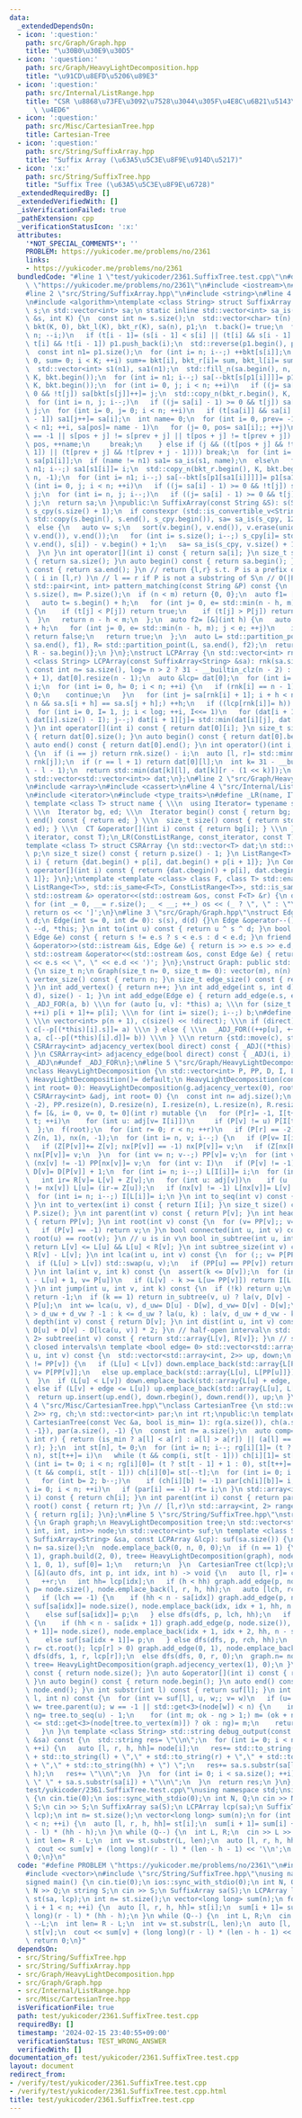 ```yaml
---
data:
  _extendedDependsOn:
  - icon: ':question:'
    path: src/Graph/Graph.hpp
    title: "\u30B0\u30E9\u30D5"
  - icon: ':question:'
    path: src/Graph/HeavyLightDecomposition.hpp
    title: "\u91CD\u8EFD\u5206\u89E3"
  - icon: ':question:'
    path: src/Internal/ListRange.hpp
    title: "CSR \u8868\u73FE\u3092\u7528\u3044\u305F\u4E8C\u6B21\u5143\u914D\u5217\
      \ \u4ED6"
  - icon: ':question:'
    path: src/Misc/CartesianTree.hpp
    title: Cartesian-Tree
  - icon: ':question:'
    path: src/String/SuffixArray.hpp
    title: "Suffix Array (\u63A5\u5C3E\u8F9E\u914D\u5217)"
  - icon: ':x:'
    path: src/String/SuffixTree.hpp
    title: "Suffix Tree (\u63A5\u5C3E\u8F9E\u6728)"
  _extendedRequiredBy: []
  _extendedVerifiedWith: []
  _isVerificationFailed: true
  _pathExtension: cpp
  _verificationStatusIcon: ':x:'
  attributes:
    '*NOT_SPECIAL_COMMENTS*': ''
    PROBLEM: https://yukicoder.me/problems/no/2361
    links:
    - https://yukicoder.me/problems/no/2361
  bundledCode: "#line 1 \"test/yukicoder/2361.SuffixTree.test.cpp\"\n#define PROBLEM\
    \ \"https://yukicoder.me/problems/no/2361\"\n#include <iostream>\n#include <vector>\n\
    #line 2 \"src/String/SuffixArray.hpp\"\n#include <string>\n#line 4 \"src/String/SuffixArray.hpp\"\
    \n#include <algorithm>\ntemplate <class String> struct SuffixArray {\n String\
    \ s;\n std::vector<int> sa;\n static inline std::vector<int> sa_is(const std::vector<int>\
    \ &s, int K) {\n  const int n= s.size();\n  std::vector<char> t(n);\n  std::vector<int>\
    \ bkt(K, 0), bkt_l(K), bkt_r(K), sa(n), p1;\n  t.back()= true;\n  for (int i=\
    \ n; --i;)\n   if (t[i - 1]= (s[i - 1] < s[i] || (t[i] && s[i - 1] == s[i]));\
    \ t[i] && !t[i - 1]) p1.push_back(i);\n  std::reverse(p1.begin(), p1.end());\n\
    \  const int n1= p1.size();\n  for (int i= n; i--;) ++bkt[s[i]];\n  for (int i=\
    \ 0, sum= 0; i < K; ++i) sum+= bkt[i], bkt_r[i]= sum, bkt_l[i]= sum - bkt[i];\n\
    \  std::vector<int> s1(n1), sa1(n1);\n  std::fill_n(sa.begin(), n, -1), std::copy_n(bkt_r.begin(),\
    \ K, bkt.begin());\n  for (int i= n1; i--;) sa[--bkt[s[p1[i]]]]= p1[i];\n  std::copy_n(bkt_l.begin(),\
    \ K, bkt.begin());\n  for (int i= 0, j; i < n; ++i)\n   if ((j= sa[i] - 1) >=\
    \ 0 && !t[j]) sa[bkt[s[j]]++]= j;\n  std::copy_n(bkt_r.begin(), K, bkt.begin());\n\
    \  for (int i= n, j; i--;)\n   if ((j= sa[i] - 1) >= 0 && t[j]) sa[--bkt[s[j]]]=\
    \ j;\n  for (int i= 0, j= 0; i < n; ++i)\n   if (t[sa[i]] && sa[i] > 0 && !t[sa[i]\
    \ - 1]) sa1[j++]= sa[i];\n  int name= 0;\n  for (int i= 0, prev= -1, j, pos; i\
    \ < n1; ++i, sa[pos]= name - 1)\n   for (j= 0, pos= sa1[i];; ++j)\n    if (prev\
    \ == -1 || s[pos + j] != s[prev + j] || t[pos + j] != t[prev + j]) {\n     prev=\
    \ pos, ++name;\n     break;\n    } else if (j && ((t[pos + j] && !t[pos + j -\
    \ 1]) || (t[prev + j] && !t[prev + j - 1]))) break;\n  for (int i= n1; i--;) s1[i]=\
    \ sa[p1[i]];\n  if (name != n1) sa1= sa_is(s1, name);\n  else\n   for (int i=\
    \ n1; i--;) sa1[s1[i]]= i;\n  std::copy_n(bkt_r.begin(), K, bkt.begin()), std::fill_n(sa.begin(),\
    \ n, -1);\n  for (int i= n1; i--;) sa[--bkt[s[p1[sa1[i]]]]]= p1[sa1[i]];\n  for\
    \ (int i= 0, j; i < n; ++i)\n   if ((j= sa[i] - 1) >= 0 && !t[j]) sa[bkt_l[s[j]]++]=\
    \ j;\n  for (int i= n, j; i--;)\n   if ((j= sa[i] - 1) >= 0 && t[j]) sa[--bkt_r[s[j]]]=\
    \ j;\n  return sa;\n }\npublic:\n SuffixArray(const String &S): s(S) {\n  std::vector<int>\
    \ s_cpy(s.size() + 1);\n  if constexpr (std::is_convertible_v<String, std::string>)\
    \ std::copy(s.begin(), s.end(), s_cpy.begin()), sa= sa_is(s_cpy, 128), sa.erase(sa.begin());\n\
    \  else {\n   auto v= s;\n   sort(v.begin(), v.end()), v.erase(unique(v.begin(),\
    \ v.end()), v.end());\n   for (int i= s.size(); i--;) s_cpy[i]= std::lower_bound(v.begin(),\
    \ v.end(), s[i]) - v.begin() + 1;\n   sa= sa_is(s_cpy, v.size() + 1), sa.erase(sa.begin());\n\
    \  }\n }\n int operator[](int i) const { return sa[i]; }\n size_t size() const\
    \ { return sa.size(); }\n auto begin() const { return sa.begin(); }\n auto end()\
    \ const { return sa.end(); }\n // return {l,r} s.t. P is a prefix of S[sa[i]:]\
    \ ( i in [l,r) )\n // l == r if P is not a substring of S\n // O(|P|log|S|)\n\
    \ std::pair<int, int> pattern_matching(const String &P) const {\n  const int n=\
    \ s.size(), m= P.size();\n  if (n < m) return {0, 0};\n  auto f1= [&](int h) {\n\
    \   auto t= s.begin() + h;\n   for (int j= 0, e= std::min(n - h, m); j < e; ++j)\
    \ {\n    if (t[j] < P[j]) return true;\n    if (t[j] > P[j]) return false;\n \
    \  }\n   return n - h < m;\n  };\n  auto f2= [&](int h) {\n   auto t= s.begin()\
    \ + h;\n   for (int j= 0, e= std::min(n - h, m); j < e; ++j)\n    if (t[j] > P[j])\
    \ return false;\n   return true;\n  };\n  auto L= std::partition_point(sa.begin(),\
    \ sa.end(), f1), R= std::partition_point(L, sa.end(), f2);\n  return {L - sa.begin(),\
    \ R - sa.begin()};\n }\n};\nstruct LCPArray {\n std::vector<int> rnk;\n template\
    \ <class String> LCPArray(const SuffixArray<String> &sa): rnk(sa.size()) {\n \
    \ const int n= sa.size(), log= n > 2 ? 31 - __builtin_clz(n - 2) : 0;\n  dat.resize(log\
    \ + 1), dat[0].resize(n - 1);\n  auto &lcp= dat[0];\n  for (int i= n; i--;) rnk[sa[i]]=\
    \ i;\n  for (int i= 0, h= 0; i < n; ++i) {\n   if (rnk[i] == n - 1) {\n    h=\
    \ 0;\n    continue;\n   }\n   for (int j= sa[rnk[i] + 1]; i + h < n && j + h <\
    \ n && sa.s[i + h] == sa.s[j + h];) ++h;\n   if ((lcp[rnk[i]]= h)) --h;\n  }\n\
    \  for (int i= 0, I= 1, j; i < log; ++i, I<<= 1)\n   for (dat[i + 1].resize(j=\
    \ dat[i].size() - I); j--;) dat[i + 1][j]= std::min(dat[i][j], dat[i][j + I]);\n\
    \ }\n int operator[](int i) const { return dat[0][i]; }\n size_t size() const\
    \ { return dat[0].size(); }\n auto begin() const { return dat[0].begin(); }\n\
    \ auto end() const { return dat[0].end(); }\n int operator()(int i, int j) const\
    \ {\n  if (i == j) return rnk.size() - i;\n  auto [l, r]= std::minmax(rnk[i],\
    \ rnk[j]);\n  if (r == l + 1) return dat[0][l];\n  int k= 31 - __builtin_clz(r\
    \ - l - 1);\n  return std::min(dat[k][l], dat[k][r - (1 << k)]);\n }\nprivate:\n\
    \ std::vector<std::vector<int>> dat;\n};\n#line 2 \"src/Graph/HeavyLightDecomposition.hpp\"\
    \n#include <array>\n#include <cassert>\n#line 4 \"src/Internal/ListRange.hpp\"\
    \n#include <iterator>\n#include <type_traits>\n#define _LR(name, IT, CT) \\\n\
    \ template <class T> struct name { \\\n  using Iterator= typename std::vector<T>::IT;\
    \ \\\n  Iterator bg, ed; \\\n  Iterator begin() const { return bg; } \\\n  Iterator\
    \ end() const { return ed; } \\\n  size_t size() const { return std::distance(bg,\
    \ ed); } \\\n  CT &operator[](int i) const { return bg[i]; } \\\n }\n_LR(ListRange,\
    \ iterator, const T);\n_LR(ConstListRange, const_iterator, const T);\n#undef _LR\n\
    template <class T> struct CSRArray {\n std::vector<T> dat;\n std::vector<int>\
    \ p;\n size_t size() const { return p.size() - 1; }\n ListRange<T> operator[](int\
    \ i) { return {dat.begin() + p[i], dat.begin() + p[i + 1]}; }\n ConstListRange<T>\
    \ operator[](int i) const { return {dat.cbegin() + p[i], dat.cbegin() + p[i +\
    \ 1]}; }\n};\ntemplate <template <class> class F, class T> std::enable_if_t<std::disjunction_v<std::is_same<F<T>,\
    \ ListRange<T>>, std::is_same<F<T>, ConstListRange<T>>, std::is_same<F<T>, CSRArray<T>>>,\
    \ std::ostream &> operator<<(std::ostream &os, const F<T> &r) {\n os << '[';\n\
    \ for (int _= 0, __= r.size(); _ < __; ++_) os << (_ ? \", \" : \"\") << r[_];\n\
    \ return os << ']';\n}\n#line 3 \"src/Graph/Graph.hpp\"\nstruct Edge {\n int s,\
    \ d;\n Edge(int s= 0, int d= 0): s(s), d(d) {}\n Edge &operator--() { return --s,\
    \ --d, *this; }\n int to(int u) const { return u ^ s ^ d; }\n bool operator<(const\
    \ Edge &e) const { return s != e.s ? s < e.s : d < e.d; }\n friend std::istream\
    \ &operator>>(std::istream &is, Edge &e) { return is >> e.s >> e.d, is; }\n friend\
    \ std::ostream &operator<<(std::ostream &os, const Edge &e) { return os << '('\
    \ << e.s << \", \" << e.d << ')'; }\n};\nstruct Graph: public std::vector<Edge>\
    \ {\n size_t n;\n Graph(size_t n= 0, size_t m= 0): vector(m), n(n) {}\n size_t\
    \ vertex_size() const { return n; }\n size_t edge_size() const { return size();\
    \ }\n int add_vertex() { return n++; }\n int add_edge(int s, int d) { return emplace_back(s,\
    \ d), size() - 1; }\n int add_edge(Edge e) { return add_edge(e.s, e.d); }\n#define\
    \ _ADJ_FOR(a, b) \\\n for (auto [u, v]: *this) a; \\\n for (size_t i= 0; i < n;\
    \ ++i) p[i + 1]+= p[i]; \\\n for (int i= size(); i--;) b;\n#define _ADJ(a, b)\
    \ \\\n vector<int> p(n + 1), c(size() << !direct); \\\n if (direct) { \\\n  _ADJ_FOR(++p[u],\
    \ c[--p[(*this)[i].s]]= a) \\\n } else { \\\n  _ADJ_FOR((++p[u], ++p[v]), (c[--p[(*this)[i].s]]=\
    \ a, c[--p[(*this)[i].d]]= b)) \\\n } \\\n return {std::move(c), std::move(p)}\n\
    \ CSRArray<int> adjacency_vertex(bool direct) const { _ADJ((*this)[i].d, (*this)[i].s);\
    \ }\n CSRArray<int> adjacency_edge(bool direct) const { _ADJ(i, i); }\n#undef\
    \ _ADJ\n#undef _ADJ_FOR\n};\n#line 5 \"src/Graph/HeavyLightDecomposition.hpp\"\
    \nclass HeavyLightDecomposition {\n std::vector<int> P, PP, D, I, L, R;\npublic:\n\
    \ HeavyLightDecomposition()= default;\n HeavyLightDecomposition(const Graph &g,\
    \ int root= 0): HeavyLightDecomposition(g.adjacency_vertex(0), root) {}\n HeavyLightDecomposition(const\
    \ CSRArray<int> &adj, int root= 0) {\n  const int n= adj.size();\n  P.assign(n,\
    \ -2), PP.resize(n), D.resize(n), I.resize(n), L.resize(n), R.resize(n);\n  auto\
    \ f= [&, i= 0, v= 0, t= 0](int r) mutable {\n   for (P[r]= -1, I[t++]= r; i <\
    \ t; ++i)\n    for (int u: adj[v= I[i]])\n     if (P[v] != u) P[I[t++]= u]= v;\n\
    \  };\n  f(root);\n  for (int r= 0; r < n; ++r)\n   if (P[r] == -2) f(r);\n  std::vector<int>\
    \ Z(n, 1), nx(n, -1);\n  for (int i= n, v; i--;) {\n   if (P[v= I[i]] == -1) continue;\n\
    \   if (Z[P[v]]+= Z[v]; nx[P[v]] == -1) nx[P[v]]= v;\n   if (Z[nx[P[v]]] < Z[v])\
    \ nx[P[v]]= v;\n  }\n  for (int v= n; v--;) PP[v]= v;\n  for (int v: I)\n   if\
    \ (nx[v] != -1) PP[nx[v]]= v;\n  for (int v: I)\n   if (P[v] != -1) PP[v]= PP[PP[v]],\
    \ D[v]= D[P[v]] + 1;\n  for (int i= n; i--;) L[I[i]]= i;\n  for (int v: I) {\n\
    \   int ir= R[v]= L[v] + Z[v];\n   for (int u: adj[v])\n    if (u != P[v] && u\
    \ != nx[v]) L[u]= (ir-= Z[u]);\n   if (nx[v] != -1) L[nx[v]]= L[v] + 1;\n  }\n\
    \  for (int i= n; i--;) I[L[i]]= i;\n }\n int to_seq(int v) const { return L[v];\
    \ }\n int to_vertex(int i) const { return I[i]; }\n size_t size() const { return\
    \ P.size(); }\n int parent(int v) const { return P[v]; }\n int head(int v) const\
    \ { return PP[v]; }\n int root(int v) const {\n  for (v= PP[v];; v= PP[P[v]])\n\
    \   if (P[v] == -1) return v;\n }\n bool connected(int u, int v) const { return\
    \ root(u) == root(v); }\n // u is in v\n bool in_subtree(int u, int v) const {\
    \ return L[v] <= L[u] && L[u] < R[v]; }\n int subtree_size(int v) const { return\
    \ R[v] - L[v]; }\n int lca(int u, int v) const {\n  for (;; v= P[PP[v]]) {\n \
    \  if (L[u] > L[v]) std::swap(u, v);\n   if (PP[u] == PP[v]) return u;\n  }\n\
    \ }\n int la(int v, int k) const {\n  assert(k <= D[v]);\n  for (int u;; k-= L[v]\
    \ - L[u] + 1, v= P[u])\n   if (L[v] - k >= L[u= PP[v]]) return I[L[v] - k];\n\
    \ }\n int jump(int u, int v, int k) const {\n  if (!k) return u;\n  if (u == v)\
    \ return -1;\n  if (k == 1) return in_subtree(v, u) ? la(v, D[v] - D[u] - 1) :\
    \ P[u];\n  int w= lca(u, v), d_uw= D[u] - D[w], d_vw= D[v] - D[w];\n  return k\
    \ > d_uw + d_vw ? -1 : k <= d_uw ? la(u, k) : la(v, d_uw + d_vw - k);\n }\n int\
    \ depth(int v) const { return D[v]; }\n int dist(int u, int v) const { return\
    \ D[u] + D[v] - D[lca(u, v)] * 2; }\n // half-open interval\n std::array<int,\
    \ 2> subtree(int v) const { return std::array{L[v], R[v]}; }\n // sequence of\
    \ closed intervals\n template <bool edge= 0> std::vector<std::array<int, 2>> path(int\
    \ u, int v) const {\n  std::vector<std::array<int, 2>> up, down;\n  while (PP[u]\
    \ != PP[v]) {\n   if (L[u] < L[v]) down.emplace_back(std::array{L[PP[v]], L[v]}),\
    \ v= P[PP[v]];\n   else up.emplace_back(std::array{L[u], L[PP[u]]}), u= P[PP[u]];\n\
    \  }\n  if (L[u] < L[v]) down.emplace_back(std::array{L[u] + edge, L[v]});\n \
    \ else if (L[v] + edge <= L[u]) up.emplace_back(std::array{L[u], L[v] + edge});\n\
    \  return up.insert(up.end(), down.rbegin(), down.rend()), up;\n }\n};\n#line\
    \ 4 \"src/Misc/CartesianTree.hpp\"\nclass CartesianTree {\n std::vector<std::array<int,\
    \ 2>> rg, ch;\n std::vector<int> par;\n int rt;\npublic:\n template <class Vec>\
    \ CartesianTree(const Vec &a, bool is_min= 1): rg(a.size()), ch(a.size(), std::array{-1,\
    \ -1}), par(a.size(), -1) {\n  const int n= a.size();\n  auto comp= [&](int l,\
    \ int r) { return (is_min ? a[l] < a[r] : a[l] > a[r]) || (a[l] == a[r] && l <\
    \ r); };\n  int st[n], t= 0;\n  for (int i= n; i--; rg[i][1]= (t ? st[t - 1] :\
    \ n), st[t++]= i)\n   while (t && comp(i, st[t - 1])) ch[i][1]= st[--t];\n  for\
    \ (int i= t= 0; i < n; rg[i][0]= (t ? st[t - 1] + 1 : 0), st[t++]= i++)\n   while\
    \ (t && comp(i, st[t - 1])) ch[i][0]= st[--t];\n  for (int i= 0; i < n; ++i)\n\
    \   for (int b= 2; b--;)\n    if (ch[i][b] != -1) par[ch[i][b]]= i;\n  for (int\
    \ i= 0; i < n; ++i)\n   if (par[i] == -1) rt= i;\n }\n std::array<int, 2> children(int\
    \ i) const { return ch[i]; }\n int parent(int i) const { return par[i]; }\n int\
    \ root() const { return rt; }\n // [l,r)\n std::array<int, 2> range(int i) const\
    \ { return rg[i]; }\n};\n#line 5 \"src/String/SuffixTree.hpp\"\nstruct SuffixTree\
    \ {\n Graph graph;\n HeavyLightDecomposition tree;\n std::vector<std::tuple<int,\
    \ int, int, int>> node;\n std::vector<int> suf;\n template <class String> SuffixTree(const\
    \ SuffixArray<String> &sa, const LCPArray &lcp): suf(sa.size()) {\n  const int\
    \ n= sa.size();\n  node.emplace_back(0, n, 0, 0);\n  if (n == 1) {\n   graph.add_edge(0,\
    \ 1), graph.build(2, 0), tree= HeavyLightDecomposition(graph), node.emplace_back(0,\
    \ 1, 0, 1), suf[0]= 1;\n   return;\n  }\n  CartesianTree ct(lcp);\n  auto dfs=\
    \ [&](auto dfs, int p, int idx, int h) -> void {\n   auto [l, r]= ct.range(idx);\n\
    \   ++r;\n   int hh= lcp[idx];\n   if (h < hh) graph.add_edge(p, node.size()),\
    \ p= node.size(), node.emplace_back(l, r, h, hh);\n   auto [lch, rch]= ct.children(idx);\n\
    \   if (lch == -1) {\n    if (hh < n - sa[idx]) graph.add_edge(p, node.size()),\
    \ suf[sa[idx]]= node.size(), node.emplace_back(idx, idx + 1, hh, n - sa[idx]);\n\
    \    else suf[sa[idx]]= p;\n   } else dfs(dfs, p, lch, hh);\n   if (rch == -1)\
    \ {\n    if (hh < n - sa[idx + 1]) graph.add_edge(p, node.size()), suf[sa[idx\
    \ + 1]]= node.size(), node.emplace_back(idx + 1, idx + 2, hh, n - sa[idx + 1]);\n\
    \    else suf[sa[idx + 1]]= p;\n   } else dfs(dfs, p, rch, hh);\n  };\n  if (int\
    \ r= ct.root(); lcp[r] > 0) graph.add_edge(0, 1), node.emplace_back(0, n, 0, lcp[r]),\
    \ dfs(dfs, 1, r, lcp[r]);\n  else dfs(dfs, 0, r, 0);\n  graph.n= node.size(),\
    \ tree= HeavyLightDecomposition(graph.adjecency_vertex(1), 0);\n }\n int size()\
    \ const { return node.size(); }\n auto &operator[](int i) const { return node[i];\
    \ }\n auto begin() const { return node.begin(); }\n auto end() const { return\
    \ node.end(); }\n int substr(int l) const { return suf[l]; }\n int substr(int\
    \ l, int n) const {\n  for (int v= suf[l], u, w;; v= w)\n   if (u= tree.head(v),\
    \ w= tree.parent(u); w == -1 || std::get<3>(node[w]) < n) {\n    int ok= tree.to_seq(v),\
    \ ng= tree.to_seq(u) - 1;\n    for (int m; ok - ng > 1;) m= (ok + ng) / 2, (n\
    \ <= std::get<3>(node[tree.to_vertex(m)]) ? ok : ng)= m;\n    return tree.to_vertex(ok);\n\
    \   }\n }\n template <class String> std::string debug_output(const SuffixArray<String>\
    \ &sa) const {\n  std::string res= \"\\n\";\n  for (int i= 0; i < node.size();\
    \ ++i) {\n   auto [l, r, h, hh]= node[i];\n   res+= std::to_string(i) + \": (\"\
    \ + std::to_string(l) + \",\" + std::to_string(r) + \",\" + std::to_string(h)\
    \ + \",\" + std::to_string(hh) + \") \";\n   res+= sa.s.substr(sa[l] + h, hh -\
    \ h);\n   res+= \"\\n\";\n  }\n  for (int i= 0; i < sa.size(); ++i) {\n   res+=\
    \ \" \" + sa.s.substr(sa[i]) + \"\\n\";\n  }\n  return res;\n }\n};\n#line 5 \"\
    test/yukicoder/2361.SuffixTree.test.cpp\"\nusing namespace std;\nsigned main()\
    \ {\n cin.tie(0);\n ios::sync_with_stdio(0);\n int N, Q;\n cin >> N >> Q;\n string\
    \ S;\n cin >> S;\n SuffixArray sa(S);\n LCPArray lcp(sa);\n SuffixTree st(sa,\
    \ lcp);\n int n= st.size();\n vector<long long> sum(n);\n for (int i= 0; i + 1\
    \ < n; ++i) {\n  auto [l, r, h, hh]= st[i];\n  sum[i + 1]= sum[i] + (long long)(r\
    \ - l) * (hh - h);\n }\n while (Q--) {\n  int L, R;\n  cin >> L >> R, --L;\n \
    \ int len= R - L;\n  int v= st.substr(L, len);\n  auto [l, r, h, hh]= st[v];\n\
    \  cout << sum[v] + (long long)(r - l) * (len - h - 1) << '\\n';\n }\n return\
    \ 0;\n}\n"
  code: "#define PROBLEM \"https://yukicoder.me/problems/no/2361\"\n#include <iostream>\n\
    #include <vector>\n#include \"src/String/SuffixTree.hpp\"\nusing namespace std;\n\
    signed main() {\n cin.tie(0);\n ios::sync_with_stdio(0);\n int N, Q;\n cin >>\
    \ N >> Q;\n string S;\n cin >> S;\n SuffixArray sa(S);\n LCPArray lcp(sa);\n SuffixTree\
    \ st(sa, lcp);\n int n= st.size();\n vector<long long> sum(n);\n for (int i= 0;\
    \ i + 1 < n; ++i) {\n  auto [l, r, h, hh]= st[i];\n  sum[i + 1]= sum[i] + (long\
    \ long)(r - l) * (hh - h);\n }\n while (Q--) {\n  int L, R;\n  cin >> L >> R,\
    \ --L;\n  int len= R - L;\n  int v= st.substr(L, len);\n  auto [l, r, h, hh]=\
    \ st[v];\n  cout << sum[v] + (long long)(r - l) * (len - h - 1) << '\\n';\n }\n\
    \ return 0;\n}"
  dependsOn:
  - src/String/SuffixTree.hpp
  - src/String/SuffixArray.hpp
  - src/Graph/HeavyLightDecomposition.hpp
  - src/Graph/Graph.hpp
  - src/Internal/ListRange.hpp
  - src/Misc/CartesianTree.hpp
  isVerificationFile: true
  path: test/yukicoder/2361.SuffixTree.test.cpp
  requiredBy: []
  timestamp: '2024-02-15 23:40:55+09:00'
  verificationStatus: TEST_WRONG_ANSWER
  verifiedWith: []
documentation_of: test/yukicoder/2361.SuffixTree.test.cpp
layout: document
redirect_from:
- /verify/test/yukicoder/2361.SuffixTree.test.cpp
- /verify/test/yukicoder/2361.SuffixTree.test.cpp.html
title: test/yukicoder/2361.SuffixTree.test.cpp
---
```

